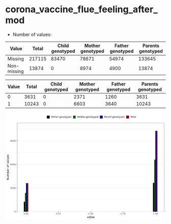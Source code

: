 # corona_vaccine_flue_feeling_after_mod
- Number of values:

| Value | Total | Child genotyped | Mother genotyped | Father genotyped | Parents genotyped |
| ----- | ----- | --------------- | ---------------- | ---------------- |---------------- |
| Missing | 217115 | 83470 | 78671 | 54974 | 133645 |
| Non-missing | 13874 | 0 | 8974 | 4900 | 13874 |

| Value | Total | Child genotyped | Mother genotyped | Father genotyped | Parents genotyped |
| ----- | ----- | --------------- | ---------------- | ---------------- |---------------- |
| 0 | 3631 | 0 | 2371 | 1260 | 3631 |
| 1 | 10243 | 0 | 6603 | 3640 | 10243 |



![](corona_vaccine_flue_feeling_after_mod_n.png)




